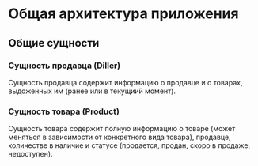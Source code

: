 # Общая архитектура приложения

## Общие сущности

### Сущность продавца (Diller)

Сущность продавца содержит информацию о продавце и о товарах, выдоженных им (ранее или в текущиий момент).

### Сущность товара (Product)

Сущность товара содержит полную информацию о товаре (может меняться в зависимости от конкретного вида товара), продавце, количестве в наличие и статусе (продается, продан, скоро в продаже, недоступен).

#### 